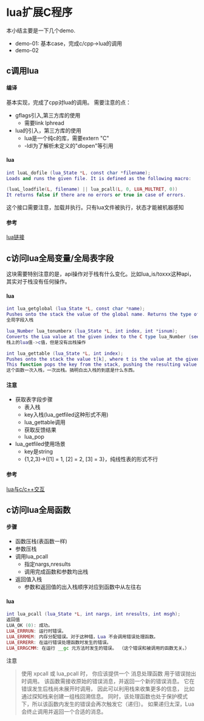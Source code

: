 # lua扩展C程序
本小结主要是一下几个demo.
- demo-01: 基本case，完成c/cpp->lua的调用
- demo-02

## c调用lua
#### 编译
基本实现，完成了cpp对lua的调用。
需要注意的点：
- gflags引入,第三方库的使用
    - 需要link lphread
- lua的引入，第三方库的使用
    - lua是一个纯c的库，需要extern "C"
    -  -ldl为了解析未定义的"dlopen"等引用

#### lua
```lua
int luaL_dofile (lua_State *L, const char *filename);
Loads and runs the given file. It is defined as the following macro:

(luaL_loadfile(L, filename) || lua_pcall(L, 0, LUA_MULTRET, 0))
It returns false if there are no errors or true in case of errors.
```
这个接口需要注意，加载并执行。只有lua文件被执行，状态才能被机器感知

#### 参考<br>
[lua链接](https://www.bilibili.com/read/cv343751/)

## c访问lua全局变量/全局表字段
这块需要特别注意的是，api操作对于栈有什么变化。比如lua_is/toxxx这种api，其实对于栈没有任何操作。
#### lua
```lua
int lua_getglobal (lua_State *L, const char *name);
Pushes onto the stack the value of the global name. Returns the type of that value.
全局字段入栈

lua_Number lua_tonumberx (lua_State *L, int index, int *isnum);
Converts the Lua value at the given index to the C type lua_Number (see lua_Number). The Lua value must be a number or a string convertible to a number (see §3.4.3); otherwise, lua_tonumberx returns 0.
栈上的lua值->c值，但是没有出栈操作

int lua_gettable (lua_State *L, int index);
Pushes onto the stack the value t[k], where t is the value at the given index and k is the value at the top of the stack.
This function pops the key from the stack, pushing the resulting value in its place. As in Lua, this function may trigger a metamethod for the "index" event (see §2.4).
这个函数一次入栈，一次出栈。搞明白出入栈的到底是什么东西。
```

#### 注意
- 获取表字段步骤
    - 表入栈
    - key入栈(lua_getfiled这种形式不用)
    - lua_gettable调用
    - 获取反馈结果
    - lua_pop
- lua_getfiled使用场景
    - key是string
    - {1,2,3}->{[1] = 1, [2] = 2, [3] = 3}，纯线性表的形式不行

#### 参考<br>
[lua与c/c++交互](https://www.cnblogs.com/ourroad/p/3220364.html)

## c访问lua全局函数


#### 步骤
- 函数压栈(表函数一样)
- 参数压栈
- 调用lua_pcall
    - 指定nargs,nresults
    - 调用完成函数和参数均出栈
- 返回值入栈
    - 参数和返回值的出入栈顺序对应到函数中从左往右

#### lua
```lua
int lua_pcall (lua_State *L, int nargs, int nresults, int msgh);
返回值
LUA_OK (0): 成功。
LUA_ERRRUN: 运行时错误。
LUA_ERRMEM: 内存分配错误。对于这种错，Lua 不会调用错误处理函数。
LUA_ERRERR: 在运行错误处理函数时发生的错误。
LUA_ERRGCMM: 在运行 __gc 元方法时发生的错误。 （这个错误和被调用的函数无关。）
```

注意
>使用 xpcall 或 lua_pcall 时， 你应该提供一个 消息处理函数 用于错误抛出时调用。 该函数需接收原始的错误消息，并返回一个新的错误消息。 它在错误发生后栈尚未展开时调用， 因此可以利用栈来收集更多的信息， 比如通过探知栈来创建一组栈回溯信息。 同时，该处理函数也处于保护模式下，所以该函数内发生的错误会再次触发它（递归）。 如果递归太深，Lua 会终止调用并返回一个合适的消息。